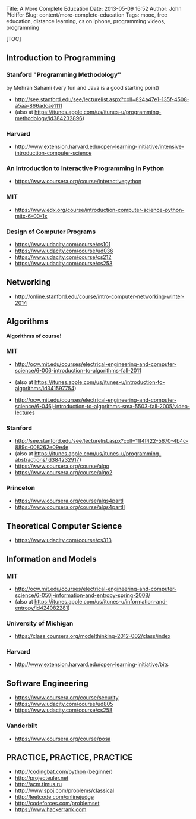 Title: A More Complete Education
Date: 2013-05-09 16:52
Author: John Pfeiffer
Slug: content/more-complete-education
Tags: mooc, free education, distance learning, cs on iphone, programming videos, programming

[TOC]

## Introduction to Programming

### Stanford "Programming Methodology"
by Mehran Sahami (very fun and Java is a good starting point)  

- <http://see.stanford.edu/see/lecturelist.aspx?coll=824a47e1-135f-4508-a5aa-866adcae1111>
- (also at <https://itunes.apple.com/us/itunes-u/programming-methodology/id384232896>)

### Harvard
- <http://www.extension.harvard.edu/open-learning-initiative/intensive-introduction-computer-science>

### An Introduction to Interactive Programming in Python
- <https://www.coursera.org/course/interactivepython>

### MIT
- <https://www.edx.org/course/introduction-computer-science-python-mitx-6-00-1x>

### Design of Computer Programs
- <https://www.udacity.com/course/cs101>
- <https://www.udacity.com/course/ud036>
- <https://www.udacity.com/course/cs212>
- <https://www.udacity.com/course/cs253>



## Networking

- <http://online.stanford.edu/course/intro-computer-networking-winter-2014>

## Algorithms

**Algorithms of course!**  

### MIT

- <http://ocw.mit.edu/courses/electrical-engineering-and-computer-science/6-006-introduction-to-algorithms-fall-2011>

- (also at <https://itunes.apple.com/us/itunes-u/introduction-to-algorithms/id341597754>)

- <http://ocw.mit.edu/courses/electrical-engineering-and-computer-science/6-046j-introduction-to-algorithms-sma-5503-fall-2005/video-lectures>

### Stanford  
- <http://see.stanford.edu/see/lecturelist.aspx?coll=11f4f422-5670-4b4c-889c-008262e09e4e>
- (also at <https://itunes.apple.com/us/itunes-u/programming-abstractions/id384232917>)
- <https://www.coursera.org/course/algo>
- <https://www.coursera.org/course/algo2>


### Princeton  
- <https://www.coursera.org/course/algs4partI>
- <https://www.coursera.org/course/algs4partII>

## Theoretical Computer Science
- <https://www.udacity.com/course/cs313>

## Information and Models

### MIT
- <http://ocw.mit.edu/courses/electrical-engineering-and-computer-science/6-050j-information-and-entropy-spring-2008/>
- (also at <https://itunes.apple.com/us/itunes-u/information-and-entropy/id424082281>)

### University of Michigan  
- <https://class.coursera.org/modelthinking-2012-002/class/index>

### Harvard
- <http://www.extension.harvard.edu/open-learning-initiative/bits>

## Software Engineering

- <https://www.coursera.org/course/security>
- <https://www.udacity.com/course/ud805>
- <https://www.udacity.com/course/cs258>

### Vanderbilt
- <https://www.coursera.org/course/posa>


## PRACTICE, PRACTICE, PRACTICE
- <http://codingbat.com/python> (beginner)  
- <http://projecteuler.net>
- <http://acm.timus.ru>
- <http://www.spoj.com/problems/classical>
- <http://leetcode.com/onlinejudge>
- <http://codeforces.com/problemset>
- <https://www.hackerrank.com>
